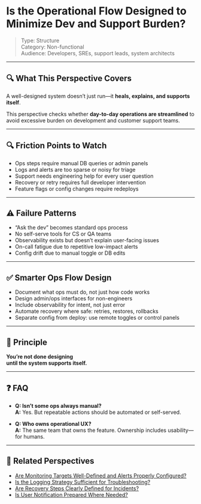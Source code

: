 # Is the Operational Flow Designed to Minimize Dev and Support Burden?

> Type: Structure  
> Category: Non-functional  
> Audience: Developers, SREs, support leads, system architects

---

## 🔍 What This Perspective Covers

A well-designed system doesn’t just run—it **heals, explains, and supports itself**.

This perspective checks whether **day-to-day operations are streamlined** to avoid excessive burden on development and customer support teams.

---

## 🔍 Friction Points to Watch

- Ops steps require manual DB queries or admin panels  
- Logs and alerts are too sparse or noisy for triage  
- Support needs engineering help for every user question  
- Recovery or retry requires full developer intervention  
- Feature flags or config changes require redeploys

---

## ⚠️ Failure Patterns

- “Ask the dev” becomes standard ops process  
- No self-serve tools for CS or QA teams  
- Observability exists but doesn’t explain user-facing issues  
- On-call fatigue due to repetitive low-impact alerts  
- Config drift due to manual toggle or DB edits

---

## ✅ Smarter Ops Flow Design

- Document what ops must do, not just how code works  
- Design admin/ops interfaces for non-engineers  
- Include observability for intent, not just error  
- Automate recovery where safe: retries, restores, rollbacks  
- Separate config from deploy: use remote toggles or control panels

---

## 🧠 Principle

**You’re not done designing  
until the system supports itself.**

---

## ❓ FAQ

- **Q: Isn’t some ops always manual?**  
  **A:** Yes. But repeatable actions should be automated or self-served.

- **Q: Who owns operational UX?**  
  **A:** The same team that owns the feature. Ownership includes usability—for humans.

---

## 🔗 Related Perspectives

- [Are Monitoring Targets Well-Defined and Alerts Properly Configured?](observability-alerting.md)
- [Is the Logging Strategy Sufficient for Troubleshooting?](logging-for-troubleshooting.md)
- [Are Recovery Steps Clearly Defined for Incidents?](recovery-runbook.md)
- [Is User Notification Prepared Where Needed?](../release/user-notification-preparation.md)
